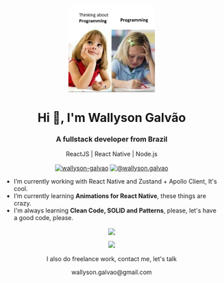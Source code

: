 <p align="center">
  <img src="https://github.com/WallysonGalvao/WallysonGalvao/blob/master/.github/programming.png" width="40%" alt="Programming" />
</p>

<h1 align="center">Hi 👋, I'm Wallyson Galvão</h1>
<h3 align="center">A fullstack developer from Brazil</h3>

<p align="center">
  ReactJS | React Native | Node.js
</p>

<p align="center">
<a href="https://linkedin.com/in/wallyson-galvao" target="blank"><img align="center" src="https://cdn.jsdelivr.net/npm/simple-icons@3.0.1/icons/linkedin.svg" alt="wallyson-galvao" height="25" width="25" /></a>
<a href="https://medium.com/@wallyson.galvao" target="blank"><img align="center" src="https://cdn.jsdelivr.net/npm/simple-icons@3.0.1/icons/medium.svg" alt="@wallyson.galvao" height="25" width="25" /></a>
</p>



- I’m currently working with React Native and Zustand + Apollo Client, It's cool.
- I’m currently learning **Animations for React Native**, these things are crazy.
- I'm always learning **Clean Code, SOLID and Patterns**, please, let's have a good code, please.

<p align="center">
<img align='center' src="https://github-readme-stats.vercel.app/api?username=WallysonGalvao&show_icons=true&theme=tokyonight">
</p>

<p align="center">
  <a href="https://skillicons.dev">
    <img src="https://skillicons.dev/icons?i=js,ts,nodejs,react,apollo,graphql,firebase&theme=light" />
  </a>
  <p align="center">I also do freelance work, contact me, let's talk</p>
  <p align="center">wallyson.galvao@gmail.com</p>
</p>
